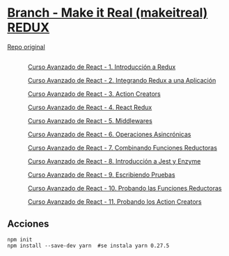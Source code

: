 
<!--
README.md branch makeitreal 1.0.0
Curso Avanzado de React - 1. Introducción a Redux
https://www.youtube.com/watch?v=RZNNu2pO49g
-->
<h1>
    <a href="https://github.com/eacevedof/prj_reactjs/tree/makeitreal">Branch - Make it Real (makeitreal) REDUX</a>
</h1>
    <a href="">Repo original</a>
<h2>
    
</h2>
<ul>
    <ol>    
        <a href="https://www.youtube.com/watch?v=RZNNu2pO49g">Curso Avanzado de React - 1. Introducción a Redux</a>
    </ol>
    <ol>    
        <a href="https://www.youtube.com/watch?v=aaMoVAcP5-w">Curso Avanzado de React - 2. Integrando Redux a una Aplicación</a>
    </ol>    
    <ol>    
        <a href="https://www.youtube.com/watch?v=5ewsUa1nfiU">Curso Avanzado de React - 3. Action Creators</a>
    </ol>    
    <ol>    
        <a href="https://www.youtube.com/watch?v=dAm3jicYvR8">Curso Avanzado de React - 4. React Redux</a>
    </ol>    
    <ol>    
        <a href="https://www.youtube.com/watch?v=szelbsBXxfs">Curso Avanzado de React - 5. Middlewares</a>
    </ol>    
    <ol>    
        <a href="https://www.youtube.com/watch?v=dRlD0YqU6w4">Curso Avanzado de React - 6. Operaciones Asincrónicas</a>
    </ol>                    
    <ol>    
        <a href="https://www.youtube.com/watch?v=G_dbuk9B2pQ">Curso Avanzado de React - 7. Combinando Funciones Reductoras</a>
    </ol>                    
    <ol>    
        <a href="https://www.youtube.com/watch?v=phuXKvUsYi8">Curso Avanzado de React - 8. Introducción a Jest y Enzyme</a>
    </ol>                    
    <ol>    
        <a href="https://www.youtube.com/watch?v=Tos2l5uTBjA">Curso Avanzado de React - 9. Escribiendo Pruebas</a>
    </ol>                    
    <ol>    
        <a href="https://www.youtube.com/watch?v=XaXFAVnb5ok">Curso Avanzado de React - 10. Probando las Funciones Reductoras</a>
    </ol>
    <ol>    
        <a href="https://www.youtube.com/watch?v=h7dFY-8XNxY">Curso Avanzado de React - 11. Probando los Action Creators</a>
    </ol>
</ul>

<h2>Acciones</h2>

```
npm init
npm install --save-dev yarn  #se instala yarn 0.27.5

```
